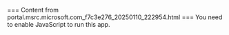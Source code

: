 === Content from portal.msrc.microsoft.com_f7c3e276_20250110_222954.html ===
You need to enable JavaScript to run this app.
